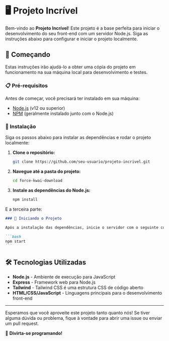 # 🖥️ Projeto Incrível

Bem-vindo ao **Projeto Incrível**! Este projeto é a base perfeita para iniciar o desenvolvimento do seu front-end com um servidor Node.js. Siga as instruções abaixo para configurar e iniciar o projeto localmente.

## 🚀 Começando

Estas instruções irão ajudá-lo a obter uma cópia do projeto em funcionamento na sua máquina local para desenvolvimento e testes.

### 📋 Pré-requisitos

Antes de começar, você precisará ter instalado em sua máquina:

- [Node.js](https://nodejs.org) (v12 ou superior)
- [NPM](https://www.npmjs.com/get-npm) (geralmente instalado junto com o Node.js)

### 🔧 Instalação

Siga os passos abaixo para instalar as dependências e rodar o projeto localmente:

1. **Clone o repositório:**

   ```bash
   git clone https://github.com/seu-usuario/projeto-incrivel.git

   ```

2. **Navegue até a pasta do projeto:**

   ```bash
   cd force-kwai-download
   ```

3. **Instale as dependências do Node.js:**
   ```bash
   npm install
   ```

E a terceira parte:

````markdown
### 🚀 Iniciando o Projeto

Após a instalação das dependências, inicie o servidor com o seguinte comando:

```bash
npm start
```
````

## 🛠️ Tecnologias Utilizadas

- **Node.js** - Ambiente de execução para JavaScript
- **Express** - Framework web para Node.js
- **Tailwind** - Tailwind CSS é uma estrutura CSS de código aberto
- **HTML/CSS/JavaScript** - Linguagens principais para o desenvolvimento front-end

---

Esperamos que você aproveite este projeto tanto quanto nós! Se tiver alguma dúvida ou problema, fique à vontade para abrir uma issue ou enviar um pull request.

🚀 **Divirta-se programando!**
